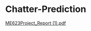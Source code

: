 # Chatter-Prediction
[ME623Project_Report (1).pdf](https://github.com/user-attachments/files/16880569/ME623Project_Report.1.pdf)
